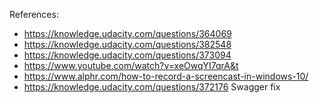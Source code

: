 References:
- https://knowledge.udacity.com/questions/364069
- https://knowledge.udacity.com/questions/382548
- https://knowledge.udacity.com/questions/373094
- https://www.youtube.com/watch?v=xeOwqYI7qrA&t
- https://www.alphr.com/how-to-record-a-screencast-in-windows-10/
- https://knowledge.udacity.com/questions/372176 Swagger fix